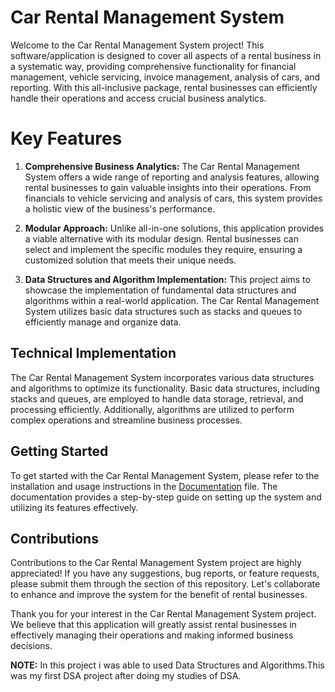 # Car Rental Management System

Welcome to the Car Rental Management System project! This software/application is designed to cover all aspects of a rental business in a systematic way, providing comprehensive functionality for financial management, vehicle servicing, invoice management, analysis of cars, and reporting. With this all-inclusive package, rental businesses can efficiently handle their operations and access crucial business analytics.

# Key Features

1. **Comprehensive Business Analytics:** The Car Rental Management System offers a wide range of reporting and analysis features, allowing rental businesses to gain valuable insights into their operations. From financials to vehicle servicing and analysis of cars, this system provides a holistic view of the business's performance.

2. **Modular Approach:** Unlike all-in-one solutions, this application provides a viable alternative with its modular design. Rental businesses can select and implement the specific modules they require, ensuring a customized solution that meets their unique needs.

3. **Data Structures and Algorithm Implementation:** This project aims to showcase the implementation of fundamental data structures and algorithms within a real-world application. The Car Rental Management System utilizes basic data structures such as stacks and queues to efficiently manage and organize data.


## Technical Implementation

The Car Rental Management System incorporates various data structures and algorithms to optimize its functionality. Basic data structures, including stacks and queues, are employed to handle data storage, retrieval, and processing efficiently. Additionally, algorithms are utilized to perform complex operations and streamline business processes.


## Getting Started

To get started with the Car Rental Management System, please refer to the installation and usage instructions in the [Documentation](documentation.md) file. The documentation provides a step-by-step guide on setting up the system and utilizing its features effectively.


## Contributions

Contributions to the Car Rental Management System project are highly appreciated! If you have any suggestions, bug reports, or feature requests, please submit them through the section of this repository. Let's collaborate to enhance and improve the system for the benefit of rental businesses.

Thank you for your interest in the Car Rental Management System project. We believe that this application will greatly assist rental businesses in effectively managing their operations and making informed business decisions.

**NOTE:**
In this project i was able to used Data Structures and Algorithms.This was my first DSA project after doing my studies of DSA. 
